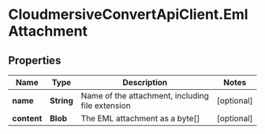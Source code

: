 # CloudmersiveConvertApiClient.EmlAttachment

## Properties
Name | Type | Description | Notes
------------ | ------------- | ------------- | -------------
**name** | **String** | Name of the attachment, including file extension | [optional] 
**content** | **Blob** | The EML attachment as a byte[] | [optional] 


